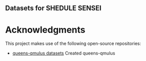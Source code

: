 ## Datasets for SHEDULE SENSEI
# Acknowledgments

This project makes use of the following open-source repositories:

- [queens-qmulus datasets](https://github.com/queens-qmulus/datasets)
  Created queens-qmulus


